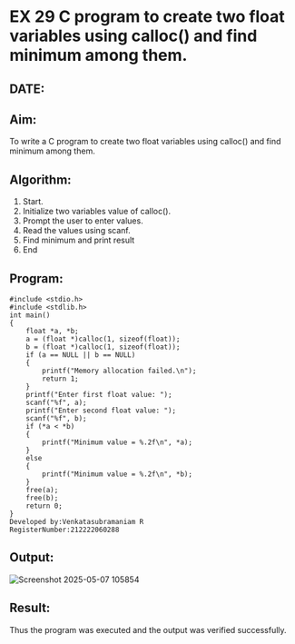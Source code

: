 # EX 29 C program to create two float variables using calloc() and find minimum among them.
## DATE: 
## Aim:
To write a C program to create two float variables using calloc() and find minimum among them.

## Algorithm:
1. Start.
2. Initialize two variables value of calloc().
3. Prompt the user to enter values.
4. Read the values using scanf.
5. Find minimum and print result
6. End   

## Program:
```
#include <stdio.h>
#include <stdlib.h>
int main()
{
    float *a, *b;
    a = (float *)calloc(1, sizeof(float));
    b = (float *)calloc(1, sizeof(float));
    if (a == NULL || b == NULL)
    {
        printf("Memory allocation failed.\n");
        return 1;
    }
    printf("Enter first float value: ");
    scanf("%f", a);
    printf("Enter second float value: ");
    scanf("%f", b);
    if (*a < *b)
    {
        printf("Minimum value = %.2f\n", *a);
    }
    else
    {
        printf("Minimum value = %.2f\n", *b);
    }
    free(a);
    free(b);
    return 0;
}
Developed by:Venkatasubramaniam R
RegisterNumber:212222060288
```
## Output:
![Screenshot 2025-05-07 105854](https://github.com/user-attachments/assets/328e2647-2d53-462f-b98a-aea7a77958c0)

## Result:
Thus the program was executed and the output was verified successfully.
